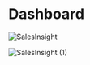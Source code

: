 # Dashboard
![SalesInsight](https://github.com/rutu0303/SalesInsightPowerBI/assets/139644447/f31f8d46-6da4-4820-8787-89bf8a5af0f7)

![SalesInsight (1)](https://github.com/rutu0303/SalesInsightPowerBI/assets/139644447/2c3bfab9-e1fb-4ed6-99db-d716ffe2ff29)


